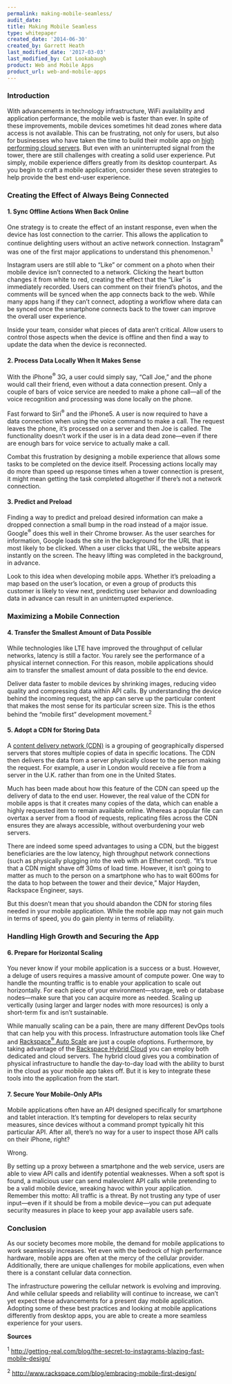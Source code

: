 ```yaml
---
permalink: making-mobile-seamless/
audit_date:
title: Making Mobile Seamless
type: whitepaper
created_date: '2014-06-30'
created_by: Garrett Heath
last_modified_date: '2017-03-03'
last_modified_by: Cat Lookabaugh
product: Web and Mobile Apps
product_url: web-and-mobile-apps
---
```


### Introduction

With advancements in technology infrastructure, WiFi availability and
application performance, the mobile web is faster than ever. In spite of
these improvements, mobile devices sometimes hit dead zones where data
access is not available. This can be frustrating, not only for users,
but also for businesses who have taken the time to build their mobile
app on [high performing cloud servers](http://www.rackspace.com/cloud/). But
even with an uninterrupted signal from the tower, there are still challenges
with creating a solid user experience. Put simply, mobile experience
differs greatly from its desktop counterpart. As you begin to craft a
mobile application, consider these seven strategies to help provide the
best end-user experience.

### Creating the Effect of Always Being Connected

#### 1. Sync Offline Actions When Back Online

One strategy is to create the effect of an instant response, even when
the device has lost connection to the carrier. This allows the
application to continue delighting users without an active network
connection. Instagram<sup>&reg;</sup> was one of the first major applications
to understand this phenomenon.<sup>1</sup>

Instagram users are still able to “Like” or comment on a photo when
their mobile device isn’t connected to a network. Clicking the heart
button changes it from white to red, creating the effect that the “Like”
is immediately recorded. Users can comment on their friend’s photos, and
the comments will be synced when the app connects back to the web. While
many apps hang if they can’t connect, adopting a workflow where data can
be synced once the smartphone connects back to the tower can improve
the overall user experience.

Inside your team, consider what pieces of data aren’t critical. Allow
users to control those aspects when the device is offline and then find
a way to update the data when the device is reconnected.

#### 2. Process Data Locally When It Makes Sense

With the iPhone<sup>&reg;</sup> 3G, a user could simply say, “Call Joe,” and
the phone would call their friend, even without a data connection present.
Only a couple of bars of voice service are needed to make a phone
call—all of the voice recognition and processing was done locally on the
phone.

Fast forward to Siri<sup>&reg;</sup> and the iPhone5. A user is now required to
have a data connection when using the voice command to make a call. The
request leaves the phone, it’s processed on a server and then Joe is
called. The functionality doesn’t work if the user is in a data dead
zone—even if there are enough bars for voice service to actually make a
call.

Combat this frustration by designing a mobile experience that allows
some tasks to be completed on the device itself. Processing actions
locally may do more than speed up response times when a tower connection
is present, it might mean getting the task completed altogether if
there’s not a network connection.

#### 3. Predict and Preload

Finding a way to predict and preload desired information can make a
dropped connection a small bump in the road instead of a major issue.
Google<sup>&reg;</sup> does this well in their Chrome browser. As the user
searches for information, Google loads the site in the background for the URL
that is most likely to be clicked. When a user clicks that URL, the
website appears instantly on the screen. The heavy lifting was completed
in the background, in advance.

Look to this idea when developing mobile apps. Whether it’s preloading a
map based on the user’s location, or even a group of products this
customer is likely to view next, predicting user behavior and
downloading data in advance can result in an uninterrupted experience.

### Maximizing a Mobile Connection

#### 4. Transfer the Smallest Amount of Data Possible

While technologies like LTE have improved the throughput of cellular
networks, latency is still a factor. You rarely see the performance of a
physical internet connection. For this reason, mobile applications
should aim to transfer the smallest amount of data possible to the end
device.

Deliver data faster to mobile devices by shrinking images, reducing
video quality and compressing data within API calls. By understanding
the device behind the incoming request, the app can serve up the
particular content that makes the most sense for its particular screen
size. This is the ethos behind the “mobile first”
development movement.<sup>2</sup>

#### 5. Adopt a CDN for Storing Data

A [content delivery network (CDN)](http://www.rackspace.com/cloud/files/features/?page=cdn#cdn)
is a grouping of geographically dispersed servers that stores multiple copies
of data in specific locations. The CDN then delivers the data from a
server physically closer to the person making the request. For example,
a user in London would receive a file from a server in the U.K. rather
than from one in the United States.

Much has been made about how this feature of the CDN can speed up the
delivery of data to the end user. However, the real value of the CDN for
mobile apps is that it creates many copies of the data, which can enable
a highly requested item to remain available online. Whereas a popular
file can overtax a server from a flood of requests, replicating files
across the CDN ensures they are always accessible, without overburdening
your web servers.

There are indeed some speed advantages to using a CDN, but the biggest
beneficiaries are the low latency, high throughput network connections
(such as physically plugging into the web with an Ethernet cord). “It’s
true that a CDN might shave off 30ms of load time. However, it isn’t
going to matter as much to the person on a smartphone who has to wait
600ms for the data to hop between the tower and their device,” Major
Hayden, Rackspace Engineer, says.

But this doesn’t mean that you should abandon the CDN for storing files
needed in your mobile application. While the mobile app may not gain
much in terms of speed, you do gain plenty in terms of reliability.

### Handling High Growth and Securing the App

#### 6. Prepare for Horizontal Scaling

You never know if your mobile application is a success or a bust.
However, a deluge of users requires a massive amount of compute power.
One way to handle the mounting traffic is to enable your application to
scale out horizontally. For each piece of your environment—storage, web
or database nodes—make sure that you can acquire more as needed. Scaling
up vertically (using larger and larger nodes with more resources)
is only a short-term fix and isn’t sustainable.

While manually scaling can be a pain, there are many different DevOps
tools that can help you with this process. Infrastructure automation
tools like Chef and
[Rackspace<sup>&reg;</sup> Auto Scale](http://www.rackspace.com/cloud/auto-scale/)
are just a couple ofoptions. Furthermore, by taking advantage of the
[Rackspace Hybrid Cloud](http://www.rackspace.com/cloud/hybrid/) you can employ
both dedicated and cloud servers. The hybrid cloud gives you a combination of
physical infrastructure to handle the day-to-day load with the ability
to burst in the cloud as your mobile app takes off. But it is key
to integrate these tools into the application from the start.

#### 7. Secure Your Mobile-Only APIs

Mobile applications often have an API designed specifically for
smartphone and tablet interaction. It’s tempting for developers to relax
security measures, since devices without a command prompt typically hit
this particular API. After all, there’s no way for a user to inspect
those API calls on their iPhone, right?

Wrong.

By setting up a proxy between a smartphone and the web service, users
are able to view API calls and identify potential weaknesses. When a
soft spot is found, a malicious user can send malevolent API calls while
pretending to be a valid mobile device, wreaking havoc within your
application. Remember this motto: All traffic is a threat. By not
trusting any type of user input—even if it should be from a mobile
device—you can put adequate security measures in place to keep your app
available users safe.

### Conclusion

As our society becomes more mobile, the demand for mobile applications
to work seamlessly increases. Yet even with the bedrock of high
performance hardware, mobile apps are often at the mercy of the cellular
provider. Additionally, there are unique challenges for mobile
applications, even when there is a constant cellular data connection.

The infrastructure powering the cellular network is evolving and
improving. And while cellular speeds and reliability will continue to
increase, we can’t yet expect these advancements for a present day
mobile application. Adopting some of these best practices and looking at
mobile applications differently from desktop apps, you are able to
create a more seamless experience for your users.

**Sources**

<sup>1</sup> <http://getting-real.com/blog/the-secret-to-instagrams-blazing-fast-mobile-design/>

<sup>2</sup> <http://www.rackspace.com/blog/embracing-mobile-first-design/>
